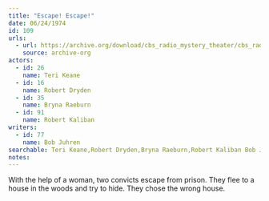 ```yaml
---
title: "Escape! Escape!"
date: 06/24/1974
id: 109
urls: 
  - url: https://archive.org/download/cbs_radio_mystery_theater/cbs_radio_mystery_theater-0101-0150.zip/cbs_radio_mystery_theater-0101-0150%2Fcbsrmt_0109_escape_escape.mp3
    source: archive-org
actors:  
  - id: 26
    name: Teri Keane  
  - id: 16
    name: Robert Dryden  
  - id: 35
    name: Bryna Raeburn  
  - id: 91
    name: Robert Kaliban
writers:  
  - id: 77
    name: Bob Juhren
searchable: Teri Keane,Robert Dryden,Bryna Raeburn,Robert Kaliban Bob Juhren
notes:  
---
```

With the help of a woman, two convicts escape from prison. They flee to a house in the woods and try to hide. They chose the wrong house.
